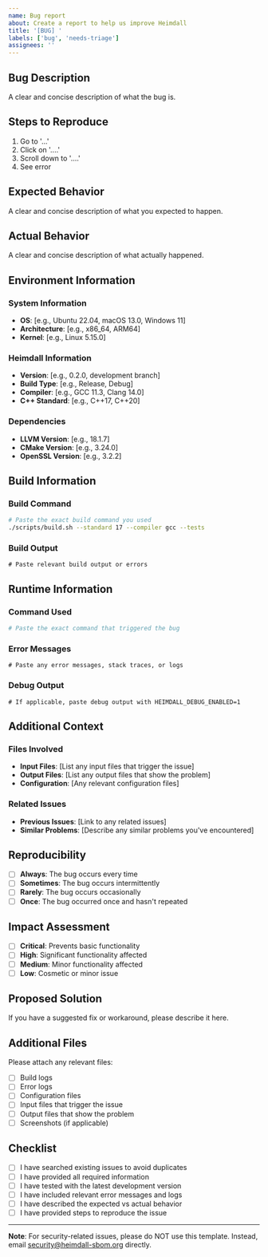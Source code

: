 ```yaml
---
name: Bug report
about: Create a report to help us improve Heimdall
title: '[BUG] '
labels: ['bug', 'needs-triage']
assignees: ''
---
```


## Bug Description

A clear and concise description of what the bug is.

## Steps to Reproduce

1. Go to '...'
2. Click on '....'
3. Scroll down to '....'
4. See error

## Expected Behavior

A clear and concise description of what you expected to happen.

## Actual Behavior

A clear and concise description of what actually happened.

## Environment Information

### System Information
- **OS**: [e.g., Ubuntu 22.04, macOS 13.0, Windows 11]
- **Architecture**: [e.g., x86_64, ARM64]
- **Kernel**: [e.g., Linux 5.15.0]

### Heimdall Information
- **Version**: [e.g., 0.2.0, development branch]
- **Build Type**: [e.g., Release, Debug]
- **Compiler**: [e.g., GCC 11.3, Clang 14.0]
- **C++ Standard**: [e.g., C++17, C++20]

### Dependencies
- **LLVM Version**: [e.g., 18.1.7]
- **CMake Version**: [e.g., 3.24.0]
- **OpenSSL Version**: [e.g., 3.2.2]

## Build Information

### Build Command
```bash
# Paste the exact build command you used
./scripts/build.sh --standard 17 --compiler gcc --tests
```

### Build Output
```
# Paste relevant build output or errors
```

## Runtime Information

### Command Used
```bash
# Paste the exact command that triggered the bug
```

### Error Messages
```
# Paste any error messages, stack traces, or logs
```

### Debug Output
```
# If applicable, paste debug output with HEIMDALL_DEBUG_ENABLED=1
```

## Additional Context

### Files Involved
- **Input Files**: [List any input files that trigger the issue]
- **Output Files**: [List any output files that show the problem]
- **Configuration**: [Any relevant configuration files]

### Related Issues
- **Previous Issues**: [Link to any related issues]
- **Similar Problems**: [Describe any similar problems you've encountered]

## Reproducibility

- [ ] **Always**: The bug occurs every time
- [ ] **Sometimes**: The bug occurs intermittently
- [ ] **Rarely**: The bug occurs occasionally
- [ ] **Once**: The bug occurred once and hasn't repeated

## Impact Assessment

- [ ] **Critical**: Prevents basic functionality
- [ ] **High**: Significant functionality affected
- [ ] **Medium**: Minor functionality affected
- [ ] **Low**: Cosmetic or minor issue

## Proposed Solution

If you have a suggested fix or workaround, please describe it here.

## Additional Files

Please attach any relevant files:
- [ ] Build logs
- [ ] Error logs
- [ ] Configuration files
- [ ] Input files that trigger the issue
- [ ] Output files that show the problem
- [ ] Screenshots (if applicable)

## Checklist

- [ ] I have searched existing issues to avoid duplicates
- [ ] I have provided all required information
- [ ] I have tested with the latest development version
- [ ] I have included relevant error messages and logs
- [ ] I have described the expected vs actual behavior
- [ ] I have provided steps to reproduce the issue

---

**Note**: For security-related issues, please do NOT use this template. Instead, email security@heimdall-sbom.org directly. 